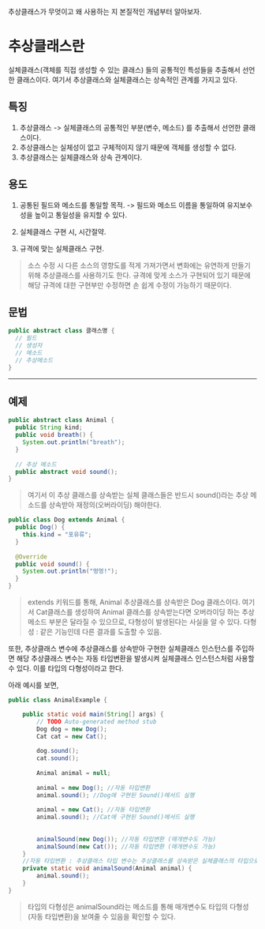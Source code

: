 추상클래스가 무엇이고 왜 사용하는 지 본질적인 개념부터 알아보자.

# 추상클래스란
실체클래스(객체를 직접 생성할 수 있는 클래스) 들의 공통적인 특성들을 추출해서 선언한 클래스이다. 
여기서 추상클래스와 실체클래스는 상속적인 관계를 가지고 있다.

## 특징
1. 추상클래스 -> 실체클래스의 공통적인 부분(변수, 메소드) 를 추출해서 선언한 클래스이다.
2. 추상클래스는 실체성이 없고 구체적이지 않기 때문에 객체를 생성할 수 없다.
3. 추상클래스는 실체클래스와 상속 관계이다.

## 용도
1. 공통된 필드와 메소드를 통일할 목적.
  -> 필드와 메소드 이름을 통일하여 유지보수성을 높이고 통일성을 유지할 수 있다.
  
2. 실체클래스 구현 시, 시간절약.

3. 규격에 맞는 실체클래스 구현.


> 소스 수정 시 다른 소스의 영향도를 적게 가져가면서 변화에는 유연하게 만들기 위해 추상클래스를 사용하기도 한다.
> 규격에 맞게 소스가 구현되어 있기 때문에 해당 규격에 대한 구현부만 수정하면 손 쉽게 수정이 가능하기 때문이다.


## 문법
```java
public abstract class 클래스명 {
  // 필드
  // 생성자
  // 메소드
  // 추상메소드
}
```

------------

## 예제

```java
public abstract class Animal {
  public String kind;
  public void breath() {
    System.out.println("breath");
  }
  
  // 추상 메소드
  public abstract void sound();
}
```

> 여기서 이 추상 클래스를 상속받는 실체 클래스들은 반드시 sound()라는 추상 메소드를 상속받아 재정의(오버라이딩) 해야한다.


```java
public class Dog extends Animal {
  public Dog() {
    this.kind = "포유류";
  }
  
  @Override
  public void sound() {
    System.out.println("멍멍!");
  }
}
```

> extends 키워드를 통해, Animal 추상클래스를 상속받은 Dog 클래스이다.
> 여기서 Cat클래스를 생성하여 Animal 클래스를 상속받는다면 오버라이딩 하는 추상 메소드 부분은 달라질 수 있으므로, 다형성이 발생된다는 사실을 알 수 있다.
> 다형성 : 같은 기능인데 다른 결과를 도출할 수 있음.


또한, 추상클래스 변수에 추상클래스를 상속받아 구현한 실체클래스 인스턴스를 주입하면 해당 추상클래스 변수는 자동 타입변환을 발생시켜
실체클래스 인스턴스처럼 사용할 수 있다. 이를 타입의 다형성이라고 한다.

아래 예시를 보면,

```java
public class AnimalExample {

	public static void main(String[] args) {
		// TODO Auto-generated method stub
		Dog dog = new Dog();
		Cat cat = new Cat();
		
		dog.sound();
		cat.sound();
		
		Animal animal = null;
		
		animal = new Dog(); //자동 타입변환
		animal.sound(); //Dog에 구현된 Sound()메서드 실행
		
		animal = new Cat(); //자동 타입변환
		animal.sound(); //Cat에 구현된 Sound()메서드 실행
		
		
		animalSound(new Dog()); //자동 타입변환 (매개변수도 가능)
		animalSound(new Cat()); //자동 타입변환 (매개변수도 가능)
	}
	//자동 타입변환 : 추상클래스 타입 변수는 추상클래스를 상속받은 실체클래스의 타입으로 자동 타입변환이 된다. 
	private static void animalSound(Animal animal) {
		animal.sound();
	}
}
```

> 타입의 다형성은 animalSound라는 메소드를 통해 매개변수도 타입의 다형성(자동 타입변환)을 보여줄 수 있음을 확인할 수 있다.



